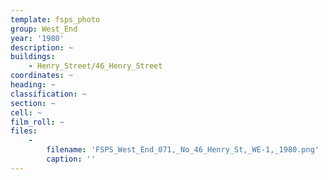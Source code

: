 ```yaml
---
template: fsps_photo
group: West_End
year: '1980'
description: ~
buildings:
    - Henry_Street/46_Henry_Street
coordinates: ~
heading: ~
classification: ~
section: ~
cell: ~
film_roll: ~
files:
    -
        filename: 'FSPS_West_End_071,_No_46_Henry_St,_WE-1,_1980.png'
        caption: ''
---
```

